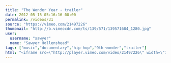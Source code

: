 ```yaml
---
title: "The Wonder Year - trailer"
date: 2012-05-15 05:16:16 00:00
permalink: /videos/31
source: "https://vimeo.com/21497226"
thumbnail: "http://b.vimeocdn.com/ts/139/571/139571684_1280.jpg"
user:
  username: "sawyer"
  name: "Sawyer Hollenshead"
tags: ["music","documentary","hip-hop","9th wonder","trailer"]
html: "<iframe src=\"http://player.vimeo.com/video/21497226\" width=\"1280\" height=\"720\" frameborder=\"0\" webkitAllowFullScreen mozallowfullscreen allowFullScreen></iframe>"
---
```


